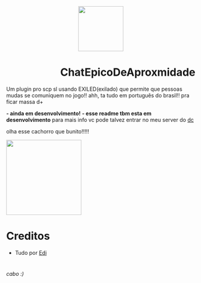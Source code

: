 <div align="center" href="https://discord.gg/Wb9248PwwY">
  <img weight="475" height="120" src="https://i.imgur.com/hbH6zhI.png"  />
</div>

<h1 align="right">ChatEpicoDeAproxmidade</h1>
Um plugin pro scp sl usando EXILED(exilado) que permite que pessoas mudas se comuniquem no jogo!!
ahh, ta tudo em português do brasil!! pra ficar massa d+

**- ainda em desenvolvimento!**
**- esse readme tbm esta em desenvolvimento**
para mais info vc pode talvez entrar no meu server do [dc](https://discord.gg/Wb9248PwwY)

olha esse cachorro que bunito!!!!!
<div align="left">
  <img height="200" src="https://media.tenor.com/D29_A107n2cAAAAi/dog-gyrating.gif"  />
</div>

# Creditos
- Tudo por [Edi](https://github.com/Edi369)
#
*cabo :)*
